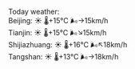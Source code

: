 Today weather:  
Beijing: ☀️   🌡️+15°C 🌬️→15km/h  
Tianjin: ☀️   🌡️+15°C 🌬️↘15km/h  
Shijiazhuang: ☀️   🌡️+16°C 🌬️↖18km/h  
Tangshan: ☀️   🌡️+13°C 🌬️→18km/h  
